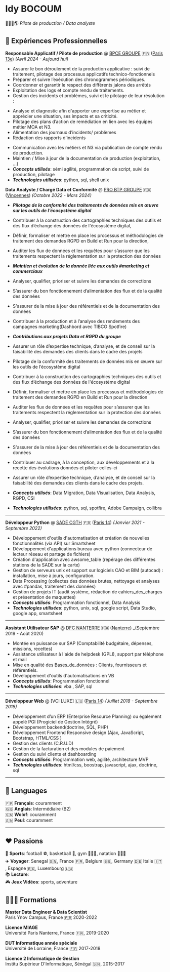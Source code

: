 # Idy BOCOUM

🧑🏾‍💻🌎 _Pilote de production / Data analyste_

##  💼 Expériences Professionnelles 

**Responsable Applicatif / Pilote de production** @ [BPCE GROUPE](https://groupebpce.com/) 🇫🇷 (<u>Paris 13e</u>) _(Avril 2024 - Aujourd'hui)_ 


- Assurer le bon déroulement de la production applicative : suivi de traitement, pilotage des processus applicatifs technico-fonctionnels
- Préparer et suivre l’exécution des chronogrammes périodiques.
- Coordonner et garantir le respect des différents jalons des arrêtés
- Exploitation des logs et compte rendu de traitements.
- Gestion des incidents et problèmes, suivi et le pilotage de leur résolution :
* Analyse et diagnostic afin d'apporter une expertise au métier et apprécier une situation, ses impacts et sa criticité.
* Pilotage des plans d’action de remédiation en lien avec les équipes métier MOA et N3.
* Alimentation des journaux d’incidents/ problèmes
* Rédaction des rapports d’incidents
- Communication avec les métiers et N3 via publication de compte rendu de production.
- Maintien / Mise à jour de la documentation de production (exploitation, …)
- **_Concepts utilisés_**: sémi agilité, programmation de script, suivi de production, pilotage
- **_Technologies utilisées_**: python, sql, shell unix

**Data Analyste / Chargé Data et Conformité** @ [PRO BTP GROUPE](https://groupe.probtp.com/) 🇫🇷 (<u>Vincennes</u>) _(Octobre 2022 - Mars 2024)_

- **_Pilotage de la conformité des traitements de données mis en œuvre sur les outils de l’écosystème digital_**

- Contribuer à la construction des cartographies techniques des outils et des flux d’échange des données de l'écosystème digital,
- Définir, formaliser et mettre en place les processus et méthodologies de traitement des demandes RGPD en Build et Run pour la direction,
- Auditer les flux de données et les requêtes pour s’assurer que les traitements respectent la réglementation sur la protection des données

- **_Maintien et évolution de la donnée liée aux outils #marketing et commerciaux_** 

- Analyser, qualifier, prioriser et suivre les demandes de corrections
- S’assurer du bon fonctionnement d’alimentation des flux et de la qualité des données
- S'assurer de la mise à jour des référentiels et de la documentation des données
- Contribuer à la production et à l’analyse des rendements des campagnes marketing(Dashbord avec TIBCO Spotfire)

- **_Contributions aux projets Data et RGPD du groupe_**

- Assurer un rôle d’expertise technique, d’analyse, et de conseil sur la faisabilité des demandes des clients dans le cadre des projets
- Pilotage de la conformité des traitements de données mis en œuvre sur les outils de l’écosystème digital
- Contribuer à la construction des cartographies techniques des outils et des flux d’échange des données de l'écosystème digital
- Définir, formaliser et mettre en place les processus et méthodologies de traitement des demandes RGPD en Build et Run pour la direction
- Auditer les flux de données et les requêtes pour s’assurer que les traitements respectent la réglementation sur la protection des données
- Analyser, qualifier, prioriser et suivre les demandes de corrections
- S’assurer du bon fonctionnement d’alimentation des flux et de la qualité des données
- S'assurer de la mise à jour des référentiels et de la documentation des données
- Contribuer au cadrage, à la conception, aux développements et à la recette des évolutions données et piloter celles-ci
-  Assurer un rôle d’expertise technique, d’analyse, et de conseil sur la faisabilité des demandes des clients dans le cadre des projets.
- **_Concepts utilisés_**: Data Migration, Data Visualisation, Data Analysis, RGPD, CSI
- **_Technologies utilisées_**: python, sql, spotfire, Adobe Campaign, collibra

---


**Développeur Python** @ [SADE CGTH](https://www.sade-cgth.fr/) 🇫🇷 (<u>Paris 14</u>) _(Janvier 2021 - Septembre 2022)_

- Développement d'outils d'automatisation et création de nouvelles fonctionnalités (via API) sur Smartsheet
- Développement d'applications bureau avec python (connecteur de lecteur réseau et partage de fichiers)
- Création d'application avec awsome_table (repérage des différentes stations de la SADE sur la carte)
- Gestion de serveurs unix et support sur logiciels CAO et BIM (autocad) : installation, mise à jours, configuration. 
- Data Processing (collectes des données brutes, nettoyage et analyses avec #pandas, traitement des données) 
- Gestion de projets IT (audit système, rédaction de cahiers_des_charges et présentation de maquettes)
- **_Concepts utilisés_**: Programmation fonctionnel, Data Analysis
- **_Technologies utilisées_**: python, unix, sql, google script, Data Studio, google app, smartsheet

---


**Assistant Utilisateur SAP** @ [DFC NANTERRE](https://www.parisnanterre.fr/) 🇫🇷 (<u>Nanterre</u>) _(Septembre 2019 - Août 2020)

- Montée en puissance sur SAP (Comptabilité budgétaire, dépenses, missions, recettes)
- Assistance utilisateur à l'aide de helpdesk (GPLI), support par téléphone et mail
- Mise en qualité des Bases_de_données : Clients, fournisseurs et référentiels.
- Développement d'outils d'automatisations en VB
- **_Concepts utilisés_**: Programmation fonctionnel
- **_Technologies utilisées_**: vba , SAP, sql

---
  
**Développeur Web** @ [VCI LUXE] 🇱🇺 (<u>Paris 14</u>) _(Juillet 2018 - Septembre 2018)_

- Développement d’un ERP (Enterprise Resource Planning) ou également appelé PGI (Progiciel de Gestion Intégré)
- Développement backend(doctrine, SQL, PHP)
- Développement Frontend Responsive design (Ajax, JavaScript, Bootstrap, HTML/CSS )
- Gestion des clients (C.R.U.D)
- Gestion de la facturation et des modules de paiement
- Gestion du suivi clients et dashboarding
- **_Concepts utilisés_**: Programmation web, agilité, architecture MVP
- **_Technologies utilisées_**: html/css, boostrap, javascript, ajax, doctrine, sql

---

## 💬 Languages

🇫🇷 **Français**: couramment <br/>
🇬🇧 **Anglais**: Intermédiaire (B2) <br/>
🇸🇳 **Wolof**: couramment <br/>
🇸🇳 **Peul**: couramment <br/> 

---

## ❤️ Passions

👟 **Sports**: football ⚽️, basketball 🏀, gym 🏋🏾‍♂️, natation 🏊🏾‍♂️ <br/>
✈️ **Voyager**: Senegal 🇸🇳, France 🇫🇷, Belgium 🇧🇪, Germany 🇩🇪 Italie 🇮🇹 , Espagne 🇪🇸, Luxembourg 🇱🇺 <br/>
📚 **Lecture**: <br/>
🎮 **Jeux Vidéos**: sports, adventure 

## 👨🏾‍🎓 Formations

**Master Data Engineer & Data Scientist**<br/>
Paris Ynov Campus, France 🇫🇷 2020-2022

**Licence MIAGE**<br/>
Université Paris Nanterre, France 🇫🇷, 2019-2020

**DUT Informatique année spéciale**<br/>
Université de Lorraine, France 🇫🇷 2017-2018

**Licence 2 Informatique de Gestion**<br/>
Institu Supérieur D'Informatique, Sénégal 🇸🇳, 2015-2017
 






